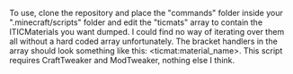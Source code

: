 To use, clone the repository and place the "commands" folder inside your ".minecraft/scripts" folder and edit the "ticmats" array to contain the ITICMaterials you want dumped. I could find no way of iterating over them all without a hard coded array unfortunately. The bracket handlers in the array should look something like this: \<ticmat:material_name\>. This script requires CraftTweaker and ModTweaker, nothing else I think.